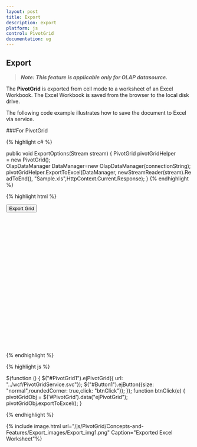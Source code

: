 ```yaml
---
layout: post
title: Export
description: export
platform: js
control: PivotGrid
documentation: ug
---
```


## Export

>_**Note: This feature is applicable only for OLAP datasource.**_

The **PivotGrid** is exported from cell mode to a worksheet of an Excel Workbook. The Excel Workbook is saved from the browser to the local disk drive.

The following code example illustrates how to save the document to Excel via service.

###For PivotGrid

{% highlight c# %}

public void ExportOptions(Stream stream)
{
PivotGrid pivotGridHelper = new PivotGrid();
OlapDataManager DataManager=new OlapDataManager(connectionString);
pivotGridHelper.ExportToExcel(DataManager, newStreamReader(stream).ReadToEnd(), "Sample.xls",HttpContext.Current.Response);
}
{% endhighlight %}

{% highlight html %}

<button id="Button1">Export Grid</button>
<div id="PivotGrid1" style="height: 350px; width: 100%; overflow: auto"> </div> 

{% endhighlight %}

{% highlight js %}

$(function () {
     $("#PivotGrid1").ejPivotGrid({ url: "../wcf/PivotGridService.svc"});
     $("#Button1").ejButton({size: "normal",roundedCorner: true,click: "btnClick"});
});
function btnClick(e) {
      pivotGridObj = $('#PivotGrid').data("ejPivotGrid");
      pivotGridObj.exportToExcel();
}

{% endhighlight %}

{% include image.html url="/js/PivotGrid/Concepts-and-Features/Export_images/Export_img1.png" Caption="Exported Excel Worksheet"%}

